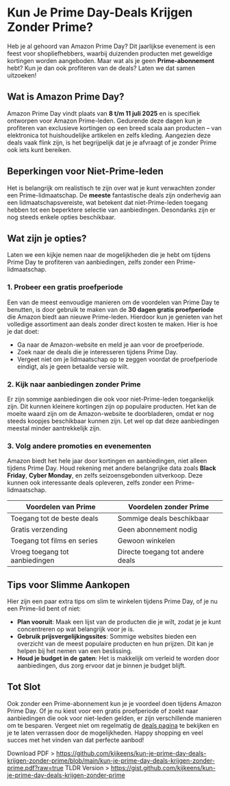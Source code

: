 # Kun Je Prime Day-Deals Krijgen Zonder Prime?

Heb je al gehoord van Amazon Prime Day? Dit jaarlijkse evenement is een feest voor shopliefhebbers, waarbij duizenden producten met geweldige kortingen worden aangeboden. Maar wat als je geen **Prime-abonnement** hebt? Kun je dan ook profiteren van de deals? Laten we dat samen uitzoeken!

## Wat is Amazon Prime Day?

Amazon Prime Day vindt plaats van **8 t/m 11 juli 2025** en is specifiek ontworpen voor Amazon Prime-leden. Gedurende deze dagen kun je profiteren van exclusieve kortingen op een breed scala aan producten – van elektronica tot huishoudelijke artikelen en zelfs kleding. Aangezien deze deals vaak flink zijn, is het begrijpelijk dat je je afvraagt of je zonder Prime ook iets kunt bereiken.

## Beperkingen voor Niet-Prime-leden

Het is belangrijk om realistisch te zijn over wat je kunt verwachten zonder een Prime-lidmaatschap. De **meeste** fantastische deals zijn onderhevig aan een lidmaatschapsvereiste, wat betekent dat niet-Prime-leden toegang hebben tot een beperktere selectie van aanbiedingen. Desondanks zijn er nog steeds enkele opties beschikbaar.

## Wat zijn je opties?

Laten we een kijkje nemen naar de mogelijkheden die je hebt om tijdens Prime Day te profiteren van aanbiedingen, zelfs zonder een Prime-lidmaatschap.

### 1. Probeer een gratis proefperiode

Een van de meest eenvoudige manieren om de voordelen van Prime Day te benutten, is door gebruik te maken van de **30 dagen gratis proefperiode** die Amazon biedt aan nieuwe Prime-leden. Hierdoor kun je genieten van het volledige assortiment aan deals zonder direct kosten te maken. Hier is hoe je dat doet:

- Ga naar de Amazon-website en meld je aan voor de proefperiode.
- Zoek naar de deals die je interesseren tijdens Prime Day.
- Vergeet niet om je lidmaatschap op te zeggen voordat de proefperiode eindigt, als je geen betaalde versie wilt.

### 2. Kijk naar aanbiedingen zonder Prime

Er zijn sommige aanbiedingen die ook voor niet-Prime-leden toegankelijk zijn. Dit kunnen kleinere kortingen zijn op populaire producten. Het kan de moeite waard zijn om de Amazon-website te doorbladeren, omdat er nog steeds koopjes beschikbaar kunnen zijn. Let wel op dat deze aanbiedingen meestal minder aantrekkelijk zijn.

### 3. Volg andere promoties en evenementen

Amazon biedt het hele jaar door kortingen en aanbiedingen, niet alleen tijdens Prime Day. Houd rekening met andere belangrijke data zoals **Black Friday**, **Cyber Monday**, en zelfs seizoensgebonden uitverkoop. Deze kunnen ook interessante deals opleveren, zelfs zonder een Prime-lidmaatschap.

| Voordelen van Prime       | Voordelen zonder Prime        |
|---------------------------|-------------------------------|
| Toegang tot de beste deals| Sommige deals beschikbaar      |
| Gratis verzending          | Geen abonnement nodig         |
| Toegang tot films en series| Gewoon winkelen              |
| Vroeg toegang tot aanbiedingen| Directe toegang tot andere deals|

## Tips voor Slimme Aankopen

Hier zijn een paar extra tips om slim te winkelen tijdens Prime Day, of je nu een Prime-lid bent of niet:

- **Plan vooruit**: Maak een lijst van de producten die je wilt, zodat je je kunt concentreren op wat belangrijk voor je is.
- **Gebruik prijsvergelijkingssites**: Sommige websites bieden een overzicht van de meest populaire producten en hun prijzen. Dit kan je helpen bij het nemen van een beslissing.
- **Houd je budget in de gaten**: Het is makkelijk om verleid te worden door aanbiedingen, dus zorg ervoor dat je binnen je budget blijft.

## Tot Slot

Ook zonder een Prime-abonnement kun je je voordeel doen tijdens Amazon Prime Day. Of je nu kiest voor een gratis proefperiode of zoekt naar aanbiedingen die ook voor niet-leden gelden, er zijn verschillende manieren om te besparen. Vergeet niet om regelmatig de [deals pagina](https://amzn.to/3ZJELHE) te bekijken en je te laten verrassen door de mogelijkheden. Happy shopping en veel succes met het vinden van dat perfecte aanbod!

Download PDF > https://github.com/kijkeens/kun-je-prime-day-deals-krijgen-zonder-prime/blob/main/kun-je-prime-day-deals-krijgen-zonder-prime.pdf?raw=true
TLDR Version > https://gist.github.com/kijkeens/kun-je-prime-day-deals-krijgen-zonder-prime
